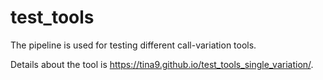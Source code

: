# test_tools
The pipeline is used for testing different call-variation tools.

Details about the tool is https://tina9.github.io/test_tools_single_variation/.
